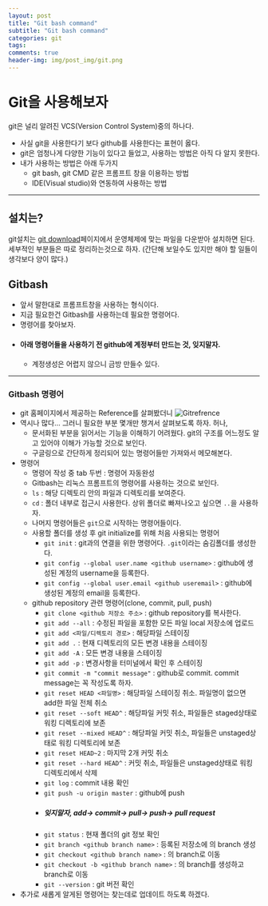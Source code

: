 ```yaml
---  
layout: post  
title: "Git bash command"  
subtitle: "Git bash command"  
categories: git
tags: 
comments: true  
header-img: img/post_img/git.png
---  
```


# Git을 사용해보자
git은 널리 알려진 VCS(Version Control System)중의 하나다.
- 사실 git을 사용한다기 보다 github를 사용한다는 표현이 옳다.
- git은 엄청나게 다양한 기능이 있다고 들었고, 사용하는 방법은 아직 다 알지 못한다.
- 내가 사용하는 방법은 아래 두가지
  - git bash, git CMD 같은 프롬프트 창을 이용하는 방법
  - IDE(Visual studio)와 연동하여 사용하는 방법

---
## 설치는?
git설치는 [git download](https://git-scm.com/downloads)페이지에서 운영체제에 맞는 파일을 다운받아 설치하면 된다.
세부적인 부분들은 따로 정리하는것으로 하자. (간단해 보일수도 있지만 해야 할 일들이 생각보다 양이 많다.)
## Gitbash
- 앞서 말한대로 프롬프트창을 사용하는 형식이다.
- 지금 필요한건 Gitbash를 사용하는데 필요한 명령어다.
- 명령어를 찾아보자.
- #### 아래 명령어들을 사용하기 전 github에 계정부터 만드는 것, 잊지말자.
    - 계정생성은 어렵지 않으니 금방 만들수 있다.
---
### Gitbash 명령어
- git 홈페이지에서 제공하는 Reference를 살펴봤더니
![Gitrefrence](https://D-Gun.github.io/assets/img/post_img/gitrefrence.png)
- 역시나 많다... 그러니 필요한 부분 몇개만 챙겨서 살펴보도록 하자. 허나,
  - 문서화된 부분을 읽어서는 기능을 이해하기 어려웠다. git의 구조를 어느정도 알고 있어야 이해가 가능할 것으로 보인다.
  - 구글링으로 간단하게 정리되어 있는 명령어들만 가져와서 메모해본다.
- 명령어
  - 명령어 작성 중 tab 두번 : 명령어 자동완성
  - Gitbash는 리눅스 프롬프트의 명령어를 사용하는 것으로 보인다.
  - `ls` : 해당 디렉토리 안의 파일과 디렉토리를 보여준다.
  - `cd` : 폴더 내부로 접근시 사용한다. 상위 폴더로 빠져나오고 싶으면 `..`을 사용하자.
  - 나머지 명령어들은 `git`으로 시작하는 명령어들이다.
  - 사용할 폴더를 생성 후 git initialize를 위해 처음 사용되는 명령어
    - `git init` : git과의 연결을 위한 명령어다. `.git`이라는 숨김폴더를 생성한다.
    - `git config --global user.name <github username>` : github에 생성된 계정의 username을 등록한다.
    - `git config --global user.email <github useremail>` : github에 생성된 계정의 email을 등록한다.
  - github repository 관련 명령어(clone, commit, pull, push)
    - `git clone <github 저장소 주소>` : github repository를 복사한다.
    - `git add --all` : 수정된 파일을 포함한 모든 파일 local 저장소에 업로드
    - `git add <파일/디렉토리 경로>` : 해당파일 스테이징
	- `git add .` : 현재 디렉토리의 모든 변경 내용을 스테이징
	- `git add -A` : 모든 변경 내용을 스테이징
	- `git add -p` : 변경사항을 터미널에서 확인 후 스테이징
    - `git commit -m "commit message"` : github로 commit. commit message는 꼭 작성도록 하자.
	- `git reset HEAD <파일명>` : 해당파일 스테이징 취소. 파일명이 없으면 add한 파일 전체 취소
	- `git reset --soft HEAD^` : 해당파일 커밋 취소, 파일들은 staged상태로 워킹 디렉토리에 보존
	- `git reset --mixed HEAD^` : 해당파일 커밋 취소, 파일들은 unstaged상태로 워킹 디렉토리에 보존
	- `git reset HEAD~2` : 마지막 2개 커밋 취소
	- `git reset --hard HEAD^` : 커밋 취소, 파일들은 unstaged상태로 워킹 디렉토리에서 삭제
    - `git log` : commit 내용 확인
    - `git push -u origin master` : github에 push
    - ##### 잊지말자, add-> commit-> pull-> push-> pull request
    - `git status` : 현재 폴더의 git 정보 확인
    - `git branch <github branch name>` : 등록된 저장소에 <github branch name>의 branch 생성
    - `git checkout <github branch name>` : <github branch name>의 branch로 이동
    - `git checkout -b <github branch name>` : <github branch name>의 branch를 생성하고 branch로 이동
    - `git --version` : git 버전 확인
- 추가로 새롭게 알게된 명령어는 찾는데로 업데이트 하도록 하겠다.